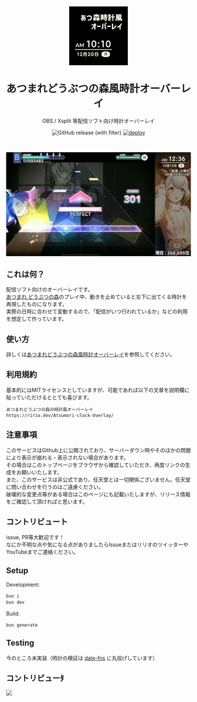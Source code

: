 <p align="center">
  <a href="https://ririo08.github.io/Atsumori-clock-Overlay" target="_blank" rel="noopener noreferrer">
    <img width="160" height="160" src="./public/img/summary.jpg" alt="Elk logo">
  </a>
</p>

<h1 align="center">あつまれどうぶつの森風時計オーバーレイ</h1>

<p align="center">
OBS / Xsplit 等配信ソフト向け時計オーバーレイ
</p>

<p align="center">
  <img alt="GitHub release (with filter)" src="https://img.shields.io/github/v/release/ririo08/Atsumori-clock-Overlay">
  <a href="https://github.com/ririo08/Atsumori-clock-Overlay/actions/workflows/ci_main.yml">
    <img src="https://github.com/ririo08/Atsumori-clock-Overlay/actions/workflows/ci_main.yml/badge.svg" alt="deploy">
  </a>
</p>

<br />

<p align="center">
  <a href="https://ririo08.github.io/Atsumori-clock-Overlay" target="_blank" rel="noopener noreferrer" >
    <img src="./public/img/screenshot.jpg" alt="screenshots" width="600" height="auto">
  </a>
</p>

## これは何？

配信ソフト向けのオーバーレイです。  
[あつまれ どうぶつの森](https://www.nintendo.co.jp/switch/acbaa/index.html)のプレイ中、動きを止めていると左下に出てくる時計を再現したものになります。  
実際の日時に合わせて変動するので、「配信がいつ行われているか」などの利用を想定して作っています。

## 使い方

詳しくは[あつまれどうぶつの森風時計オーバーレイ](https://ririo08.github.io/Atsumori-clock-Overlay)を参照してください。

## 利用規約

基本的にはMITライセンスとしていますが、可能であれば以下の文章を説明欄に貼っていただけるととても喜びます。

```
あつまれどうぶつの森の時計風オーバーレイ
https://ririo.dev/Atsumori-clock-Overlay/
```

## 注意事項

このサービスはGithub上に公開されており、サーバーダウン時やそのほかの問題により表示が崩れる・表示されない場合があります。  
その場合はこのトップページをブラウザから確認していただき、再度リンクの生成をお願いいたします。  
また、このサービスは非公式であり、任天堂とは一切関係ございません。任天堂に問い合わせを行うのはご遠慮ください。  
破壊的な変更点等がある場合はこのページにも記載いたしますが、リリース情報をご確認して頂ければと思います。

## コントリビュート

issue, PR等大歓迎です！  
なにか不明な点や気になる点がありましたらIssueまたはリリオのツイッターやYouTubeまでご連絡ください。

## Setup

Development:

```cmd
bun i
bun dev
```

Build:

```
bun generate
```

## Testing

今のところ未実装（時計の検証は [date-fns](https://date-fns.org/) に丸投げしています）

## コントリビューﾀ

<a href="https://github.com/ririo08/Atsumori-clock-Overlay/graphs/contributors">
  <img src="https://contrib.rocks/image?repo=ririo08/Atsumori-clock-Overlay" />
</a>
